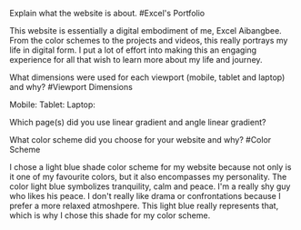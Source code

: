 Explain what the website is about.
#Excel's Portfolio

This website is essentially a digital embodiment of me, Excel Aibangbee. From the color schemes to the projects and videos, this really portrays my life in digital form. I put a lot of effort into making this an engaging experience for all that wish to learn more about my life and journey.

What dimensions were used for each viewport (mobile, tablet and laptop) and why?
#Viewport Dimensions

Mobile:
Tablet:
Laptop:

Which page(s) did you use linear gradient and angle linear gradient?


What color scheme did you choose for your website and why?
#Color Scheme

I chose a light blue shade color scheme for my website because not only is it one of my favourite colors, but it also encompasses my personality. The color light blue symbolizes tranquility, calm and peace. I'm a really shy guy who likes his peace. I don't really like drama or confrontations because I prefer a more relaxed atmoshpere. This light blue really represents that, which is why I chose this shade for my color scheme.
